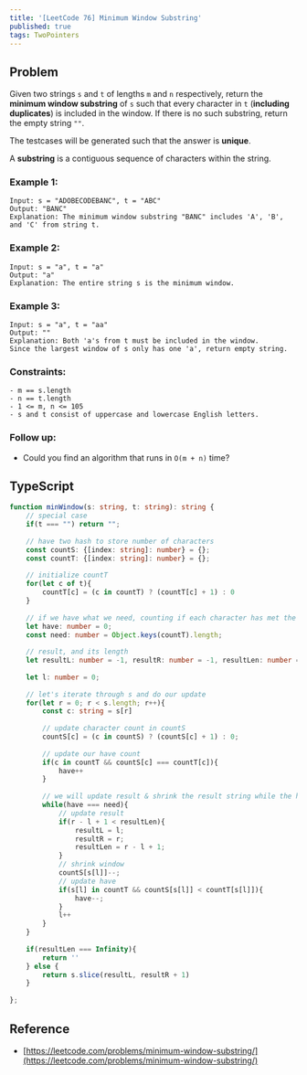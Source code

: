 ```yaml
---
title: '[LeetCode 76] Minimum Window Substring'
published: true
tags: TwoPointers
---
```


## Problem

Given two strings `s` and `t` of lengths `m` and `n` respectively, return the **minimum
window substring** of `s` such that every character in `t` (**including duplicates**) is
included in the window. If there is no such substring, return the empty string
`""`.

The testcases will be generated such that the answer is **unique**.

A **substring** is a contiguous sequence of characters within the string.

### Example 1:

```
Input: s = "ADOBECODEBANC", t = "ABC"
Output: "BANC"
Explanation: The minimum window substring "BANC" includes 'A', 'B', and 'C' from string t.
```

### Example 2:

```
Input: s = "a", t = "a"
Output: "a"
Explanation: The entire string s is the minimum window.
```

### Example 3:

```
Input: s = "a", t = "aa"
Output: ""
Explanation: Both 'a's from t must be included in the window.
Since the largest window of s only has one 'a', return empty string.
```

### Constraints:

```
- m == s.length
- n == t.length
- 1 <= m, n <= 105
- s and t consist of uppercase and lowercase English letters.
```

### Follow up: 

- Could you find an algorithm that runs in `O(m + n)` time?

## TypeScript

```TypeScript
function minWindow(s: string, t: string): string {
    // special case
    if(t === "") return "";
    
    // have two hash to store number of characters
    const countS: {[index: string]: number} = {};
    const countT: {[index: string]: number} = {};
    
    // initialize countT
    for(let c of t){
        countT[c] = (c in countT) ? (countT[c] + 1) : 0
    }
    
    // if we have what we need, counting if each character has met the condition
    let have: number = 0;
    const need: number = Object.keys(countT).length;
    
    // result, and its length
    let resultL: number = -1, resultR: number = -1, resultLen: number = Infinity;
    
    let l: number = 0;
    
    // let's iterate through s and do our update
    for(let r = 0; r < s.length; r++){
        const c: string = s[r]
        
        // update character count in countS
        countS[c] = (c in countS) ? (countS[c] + 1) : 0;
        
        // update our have count
        if(c in countT && countS[c] === countT[c]){
            have++
        }
        
        // we will update result & shrink the result string while the have === need
        while(have === need){
            // update result
            if(r - l + 1 < resultLen){
                resultL = l;
                resultR = r;
                resultLen = r - l + 1;
            }
            // shrink window
            countS[s[l]]--;
            // update have
            if(s[l] in countT && countS[s[l]] < countT[s[l]]){
                have--;
            }
            l++
        }
    }
    
    if(resultLen === Infinity){
        return ''
    } else {
        return s.slice(resultL, resultR + 1)
    }
    
};
```

## Reference

- [https://leetcode.com/problems/minimum-window-substring/](https://leetcode.com/problems/minimum-window-substring/)